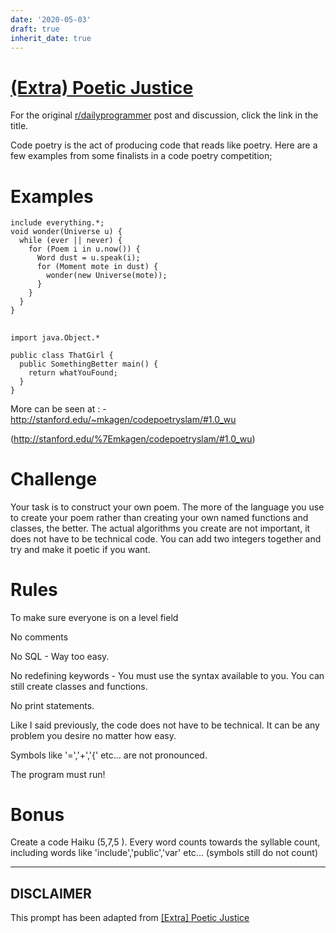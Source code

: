 ```yaml
---
date: '2020-05-03'
draft: true
inherit_date: true
---
```


# [(Extra) Poetic Justice](https://www.reddit.com/r/dailyprogrammer/comments/2gs0nq/extra_poetic_justice/)

For the original [r/dailyprogrammer](https://www.reddit.com/r/dailyprogrammer/) post and discussion, click the link in the title.

Code poetry is the act of producing code that reads like poetry. Here are a few examples from some finalists in a code poetry competition;

# Examples

```
include everything.*;
void wonder(Universe u) {
  while (ever || never) {
    for (Poem i in u.now()) {
      Word dust = u.speak(i);
      for (Moment mote in dust) {
        wonder(new Universe(mote));
      }
    }
  }
}
```
## 

```
import java.Object.*

public class ThatGirl {
  public SomethingBetter main() {
    return whatYouFound;
  }
}
```
More can be seen at : -  http://stanford.edu/~mkagen/codepoetryslam/#1.0_wu

(http://stanford.edu/%7Emkagen/codepoetryslam/#1.0_wu)
# Challenge
Your task is to construct your own poem. The more of the language you use to create your poem rather than creating your own named functions and classes, the better. The actual algorithms you create are not important, it does not have to be technical code. You can add two integers together and try and make it poetic if you want.

# Rules
To make sure everyone is on a level field

No comments

No SQL - Way too easy.

No redefining keywords - You must use the syntax available to you. You can still create classes and functions.

No print statements.

Like I said previously, the code does not have to be technical. It can be any problem you desire no matter how easy.

Symbols like '=','+','{' etc... are not pronounced.

The program must run!

# Bonus
Create a code Haiku (5,7,5 ). Every word counts towards the syllable count, including words like 'include','public','var' etc... (symbols still do not count)


----
## **DISCLAIMER**
This prompt has been adapted from [[Extra] Poetic Justice](https://www.reddit.com/r/dailyprogrammer/comments/2gs0nq/extra_poetic_justice/
)

